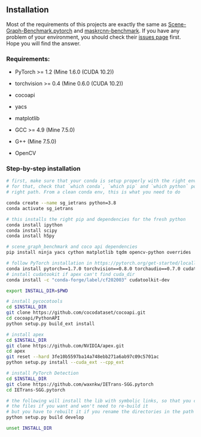 ## Installation

Most of the requirements of this projects are exactly the same as [Scene-Graph-Benchmark.pytorch](https://github.com/KaihuaTang/Scene-Graph-Benchmark.pytorch) and [maskrcnn-benchmark](https://github.com/facebookresearch/maskrcnn-benchmark). If you have any problem of your environment, you should check their [issues page](https://github.com/facebookresearch/maskrcnn-benchmark/issues) first. Hope you will find the answer.

### Requirements:
- PyTorch >= 1.2 (Mine 1.6.0 (CUDA 10.2))

- torchvision >= 0.4 (Mine 0.6.0 (CUDA 10.2))

- cocoapi

- yacs

- matplotlib

- GCC >= 4.9 (Mine 7.5.0)

- G++ (Mine 7.5.0)

- OpenCV


### Step-by-step installation

```bash
# first, make sure that your conda is setup properly with the right environment
# for that, check that `which conda`, `which pip` and `which python` points to the
# right path. From a clean conda env, this is what you need to do

conda create --name sg_ietrans python=3.8
conda activate sg_ietrans

# this installs the right pip and dependencies for the fresh python
conda install ipython
conda install scipy
conda install h5py

# scene_graph_benchmark and coco api dependencies
pip install ninja yacs cython matplotlib tqdm opencv-python overrides

# follow PyTorch installation in https://pytorch.org/get-started/locally/
conda install pytorch==1.7.0 torchvision==0.8.0 torchaudio==0.7.0 cudatoolkit=10.1 -c pytorch
# install cudatookit if apex can't find cuda_dir
conda install -c "conda-forge/label/cf202003" cudatoolkit-dev

export INSTALL_DIR=$PWD

# install pycocotools
cd $INSTALL_DIR
git clone https://github.com/cocodataset/cocoapi.git
cd cocoapi/PythonAPI
python setup.py build_ext install

# install apex
cd $INSTALL_DIR
git clone https://github.com/NVIDIA/apex.git 
cd apex 
git reset --hard 3fe10b5597ba14a748ebb271a6ab97c09c5701ac 
python setup.py install --cuda_ext --cpp_ext

# install PyTorch Detection
cd $INSTALL_DIR
git clone https://github.com/waxnkw/IETrans-SGG.pytorch
cd IETrans-SGG.pytorch

# the following will install the lib with symbolic links, so that you can modify
# the files if you want and won't need to re-build it
# but you have to rebuilt it if you rename the directories in the path
python setup.py build develop

unset INSTALL_DIR

```